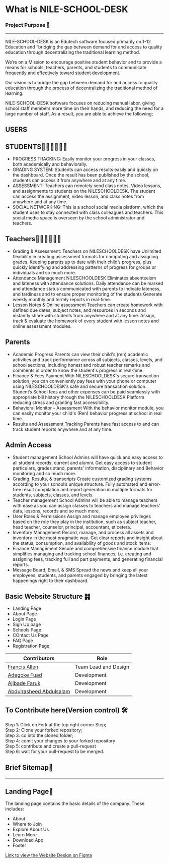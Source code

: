 # What is  NILE-SCHOOL-DESK

### Project Purpose 📍<hr>
NILE-SCHOOL-DESK is an Edutech software focused primarily on 1-12 Education and “bridging the gap between demand for and access to quality education through decentralizing the traditional learning method. 

We’re on a Mission to encourage positive student behavior and to provide a means for schools, teachers, parents, and students to communicate frequently and effectively toward student development.

Our vision is to bridge the gap between demand for and access to quality education through the process of decentralizing the traditional method of learning.

NILE-SCHOOL-DESK software focuses on reducing manual labor, giving school staff members more time on their hands, and reducing the need for a large number of staff. As a result, you are able to achieve the following;
## USERS
## STUDENTS👨🏽‍🎓🧑🏽‍🎓
* PROGRESS TRACKING: Easily monitor your progress in your classes, both academically and behaviorally.
* GRADING SYSTEM: Students can access results easily and quickly on the dashboard. Once the result has been published by the school, students can access it from anywhere and at any time.
* ASSESSMENT: Teachers can remotely send class notes, Video lessons, and assignments to students on the NILESCHOOLDESK. The student can access the assignment, video lesson, and class notes from anywhere and at any time.
* SOCIAL NETWORKING: This is a school social media platform, which the student uses to stay connected with class colleagues and teachers. This social media space is overseen by the school administrator and teachers.

## Teachers👨🏽‍🏫🧑🏽‍🏫
* Grading & Assessment: Teachers on NILESCHOOLDESK have Unlimited flexibility in creating assessment formats for computing and assigning grades. Keeping parents up to date with their child’s progress, plus quickly identifying and addressing patterns of progress for groups or individuals and so much more.
* Attendance Management NILESCHOOLDESK Eliminates absenteeism and lateness with attendance solutions. Daily attendance can be marked and attendance status communicated with parents to indicate lateness, and tardiness and to ensure proper monitoring of the students Generate weekly monthly and termly reports in real-time.
* Lesson Notes & Online assessment Teachers can create homework with defined due dates, subject notes, and resources in seconds and instantly share with students from anywhere and at any time. Assign, track & evaluate the homework of every student with lesson notes and online assessment modules. 


## Parents 
* Academic Progress Parents can view their child's (ren) academic activities and track performance across all subjects, classes, levels, and school sections, including honest and robust teacher remarks and comments in order to know the student's progress in real-time.
* Finance & Fees Payment With NILESCHOOLDESK's secure transaction solution, you can conveniently pay fees with your phone or computer using NILESCHOOLDESK's safe and secure transaction solution. Student’s School fees and other expenses can be paid seamlessly with appropriate bill history through the NILESCHOOLDESK Platform reducing stress and granting fast accessibility.
* Behavioral Monitor – Assessment With the behavior monitor module, you can easily monitor your child's (Ren) behavior progress at school in real time.
* Results and Assessment Tracking Parents have fast access to and can track student reports anywhere and at any time.


## Admin Access
* Student management  School Admins will have quick and easy access to all student records, current and alumni. Get easy access to student particulars, grades stand, parents' information, disciplinary and Behavior monitoring and so much more.
* Grading, Results, & transcripts Create customized grading systems according to your school’s unique structure. Fully automated and error-free result compilation and report generation in multiple formats for students, subjects, classes, and levels.
* Teacher management School Admins will be able to manage teachers with ease as you can assign classes to teachers and manage teachers’ data, lessons, records and so much more.
* User Roles & Permissions Assign and manage employee privileges based on the role they play in the institution, such as subject teacher, head teacher, counselor, principal, accountant, et cetera.
* Inventory Management Record, manage, and process all assets and inventory in the most pragmatic way. Get clear reports and insight about the status, consumption, and availability of goods and stock items.
* Finance Management Secure and comprehensive finance module that simplifies managing and tracking school finances; i.e. creating and assigning fees, tracking full and part payments, and generating financial reports.
* Message Board, Email, & SMS Spread the news and keep all your employees, students, and parents engaged by bringing the latest happenings right to their dashboard.



## Basic Website Structure ䷦
* Landing Page
* About Page
* Login Page
* Sign Up page
* Schools Page
* COntact Us Page
* FAQ Page
* Registration Page


| **Contributors** | **Role** |
| ----------- | ----------- |
| [Francis Allen ](https://www.linkedin.com/in/evwidonor-allen/) | Team Lead and Design  |
| [Adegoke Fuad](https://github.com/ALIPHATICHYD) | Development |
| [Ajibade Faruk](https://github.com/1FarukDev) | Development |
| [Abdulrasheed Abdulsalam](https://github.com/TRIPLE-ADE) | Development |


## To Contribute here(Version control) 🛠️
 Step 1: Click on Fork at the top right corner Step; </br>
 Step 2: Clone your forked repository; </br>
 Step 3: cd into the cloned folder; </br>
 Step 4: comit your changes to your forked repository </br>
 Step 5: contribute and create a pull-request  </br>
 Step 6: wait for your pull-request to be merged.



## Brief Sitemap💬 <hr>

## Landing Page🛬
The landing page contains the basic details of the company. These includes:
* About
* Where to Join
* Explore About Us 
* Learn More
* Download App
* Footer


[Link to view the Website Design on Figma](https://www.figma.com/proto/qFwgdj17LbxT34RFNXhqnE/9jaschool?page-id=3%3A2200&node-id=46%3A2&viewport=568%2C675%2C0.18&scaling=min-zoom&starting-point-node-id=46%3A2)
